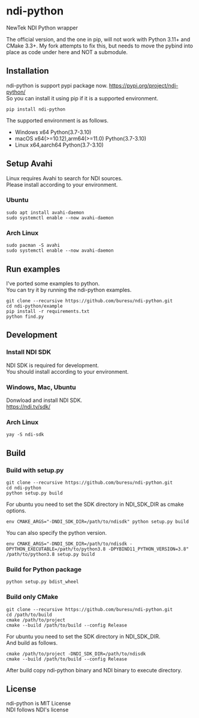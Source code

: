 # ndi-python
NewTek NDI Python wrapper

The official version, and the one in pip, will not work with Python 3.11+ and CMake 3.3+.  My fork attempts to fix this, but needs to move the pybind into place as code under here and NOT a submodule.

## Installation
ndi-python is support pypi package now. https://pypi.org/project/ndi-python/  
So you can install it using pip if it is a supported environment.  
```
pip install ndi-python
```
The supported environment is as follows.  
- Windows x64 Python(3.7-3.10)
- macOS x64(>=10.12),arm64(>=11.0) Python(3.7-3.10)
- Linux x64,aarch64 Python(3.7-3.10)

## Setup Avahi
Linux requires Avahi to search for NDI sources.  
Please install according to your environment.  

### Ubuntu
```
sudo apt install avahi-daemon
sudo systemctl enable --now avahi-daemon
```

### Arch Linux
```
sudo pacman -S avahi
sudo systemctl enable --now avahi-daemon
```

## Run examples
I've ported some examples to python.  
You can try it by running the ndi-python examples.  
```
git clone --recursive https://github.com/buresu/ndi-python.git
cd ndi-python/example
pip install -r requirements.txt
python find.py
```

## Development

### Install NDI SDK
NDI SDK is required for development.  
You should install according to your environment.  

### Windows, Mac, Ubuntu
Donwload and install NDI SDK.  
https://ndi.tv/sdk/

### Arch Linux
```
yay -S ndi-sdk
```

## Build
### Build with setup.py
```
git clone --recursive https://github.com/buresu/ndi-python.git
cd ndi-python
python setup.py build
```
For ubuntu you need to set the SDK directory in NDI_SDK_DIR as cmake options.  
```
env CMAKE_ARGS="-DNDI_SDK_DIR=/path/to/ndisdk" python setup.py build
```
You can also specify the python version.  
```
env CMAKE_ARGS="-DNDI_SDK_DIR=/path/to/ndisdk -DPYTHON_EXECUTABLE=/path/to/python3.8 -DPYBIND11_PYTHON_VERSION=3.8" /path/to/python3.8 setup.py build
```

### Build for Python package
```
python setup.py bdist_wheel
```

### Build only CMake
```
git clone --recursive https://github.com/buresu/ndi-python.git
cd /path/to/build
cmake /path/to/project
cmake --build /path/to/build --config Release
```

For ubuntu you need to set the SDK directory in NDI_SDK_DIR.  
And build as follows.  
```
cmake /path/to/project -DNDI_SDK_DIR=/path/to/ndisdk
cmake --build /path/to/build --config Release
```
After build copy ndi-python binary and NDI binary to execute directory.  

## License
ndi-python is MIT License  
NDI follows NDI's license
